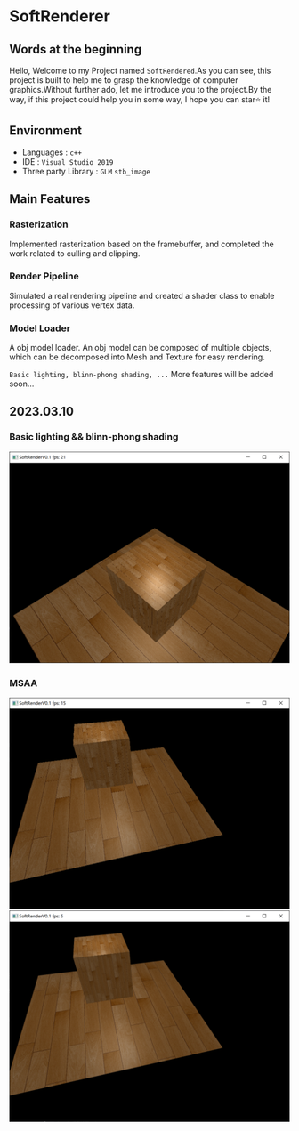 # SoftRenderer

## Words at the beginning
    
Hello, Welcome to my Project named `SoftRendered`.As you can see, this project is built to help me to grasp the knowledge of computer graphics.Without further ado, let me introduce you to the project.By the way, if this project could help you in some way, I hope you can star⭐ it!

## Environment
- Languages : `c++`
- IDE : `Visual Studio 2019`
- Three party Library : `GLM` `stb_image`

## Main Features

### Rasterization

Implemented rasterization based on the framebuffer, and completed the work related to culling and clipping.

### Render Pipeline

Simulated a real rendering pipeline and created a shader class to enable processing of various vertex data.

### Model Loader

A obj model loader. An obj model can be composed of multiple objects, which can be decomposed into Mesh and Texture for easy rendering.

`Basic lighting, blinn-phong shading, ...` More features will be added soon...

## 2023.03.10

### Basic lighting && blinn-phong shading

![](./asset/present/light.png)

### MSAA

![](./asset/present/withoutMSAA.png) ![](./asset/present/withMSAA.png) 